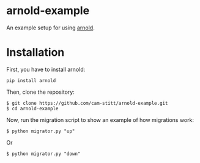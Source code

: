 arnold-example
==============

An example setup for using [arnold](https://github.com/cam-stitt/arnold).

Installation
============

First, you have to install arnold:

`pip install arnold`

Then, clone the repository:

```
$ git clone https://github.com/cam-stitt/arnold-example.git
$ cd arnold-example
```

Now, run the migration script to show an example of how migrations work:

```
$ python migrator.py "up"
```
Or
```
$ python migrator.py "down"
```
